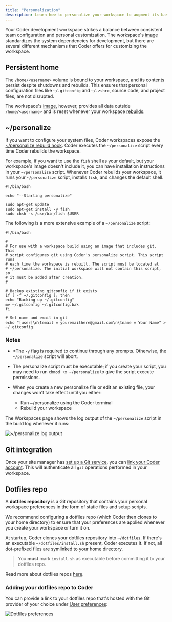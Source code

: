 ```yaml
---
title: "Personalization"
description: Learn how to personalize your workspace to augment its base image.
---
```


Your Coder development workspace strikes a balance between consistent team
configuration and personal customization. The workspace's
[image](../images/index.md) standardizes the system dependencies for
development, but there are several different mechanisms that Coder offers for
customizing the workspace.

## Persistent home

The `/home/<username>` volume is bound to your workspace, and its contents
persist despite shutdowns and rebuilds. This ensures that personal configuration
files like `~/.gitconfig` and `~/.zshrc`, source code, and project files, are
not disrupted.

The workspace's [image](../images/index.md), however, provides all data outside
`/home/<username>` and is reset whenever your workspace
[rebuilds](./lifecycle.md).

## ~/personalize

If you want to configure your system files, Coder workspaces expose the
[~/personalize rebuild hook](./lifecycle.md#hooks). Coder executes the
`~/personalize` script every time Coder rebuilds the workspace.

For example, if you want to use the `fish` shell as your default, but your
workspace's image doesn't include it, you can have installation instructions in
your `~/personalize` script. Whenever Coder rebuilds your workspace, it runs
your `~/personalize` script, installs `fish`, and changes the default shell.

```console
#!/bin/bash

echo "--Starting personalize"

sudo apt-get update
sudo apt-get install -y fish
sudo chsh -s /usr/bin/fish $USER
```

The following is a more extensive example of a `~/personalize` script:

```console
#!/bin/bash

#
# For use with a workspace build using an image that includes git. This
# script configures git using Coder's personalize script. This script runs
# each time the workspace is rebuilt. The script must be located at
# ~/personalize. The initial workspace will not contain this script, so
# it must be added after creation.
#

# Backup existing gitconfig if it exists
if [ -f ~/.gitconfig ]; then
echo "Backing up ~/.gitconfig"
mv ~/.gitconfig ~/.gitconfig.bak
fi

# Set name and email in git
echo "[user]\n\temail = youremailhere@gmail.com\n\tname = Your Name" > ~/.gitconfig
```

### Notes

- \*The `-y` flag is required to continue through any prompts. Otherwise, the
  `~/personalize` script will abort.
- The personalize script must be executable; if you create your script, you may
  need to run `chmod +x ~/personalize` to give the script execute permissions.
- When you create a new personalize file or edit an existing file, your changes
  won't take effect until you either:

  - Run ~/personalize using the Coder terminal
  - Rebuild your workspace

The Workspaces page shows the log output of the `~/personalize` script in the
build log whenever it runs:

![~/personalize log output](../assets/personalize-log.png)

## Git integration

Once your site manager has [set up a Git service](../admin/git.md), you can
[link your Coder account](preferences.md#linked-accounts). This will
authenticate all `git` operations performed in your workspace.

## Dotfiles repo

A **dotfiles repository** is a Git repository that contains your personal
workspace preferences in the form of static files and setup scripts.

We recommend configuring a dotfiles repo (which Coder then clones to your home
directory) to ensure that your preferences are applied whenever you create your
workspace or turn it on.

At startup, Coder clones your dotfiles repository into `~/dotfiles`. If there's
an executable `~/dotfiles/install.sh` present, Coder executes it. If not, all
dot-prefixed files are symlinked to your home directory.  

> You **must** mark `install.sh` as executable before committing it to your
> dotfiles repo.

Read more about dotfiles repos [here](http://dotfiles.github.io/).

### Adding your dotfiles repo to Coder

You can provide a link to your dotfiles repo that's hosted with the Git provider
of your choice under [User preferences](preferences.md):

![Dotfiles preferences](../assets/dotfiles-preferences.png)
